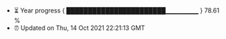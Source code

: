 - ⏳ Year progress { ███████████████████████▁▁▁▁▁▁▁ } 78.61 %
- ⏰ Updated on Thu, 14 Oct 2021 22:21:13 GMT

